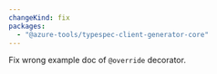 ```yaml
---
changeKind: fix
packages:
  - "@azure-tools/typespec-client-generator-core"
---
```


Fix wrong example doc of `@override` decorator.